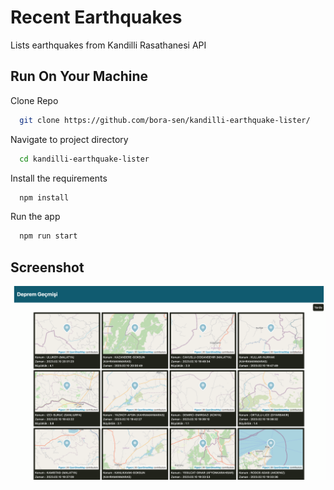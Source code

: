 # Recent Earthquakes

Lists earthquakes from Kandilli Rasathanesi API


## Run On Your Machine

Clone Repo

```bash
  git clone https://github.com/bora-sen/kandilli-earthquake-lister/
```

Navigate to project directory

```bash
  cd kandilli-earthquake-lister
```

Install the requirements

```bash
  npm install
```

Run the app

```bash
  npm run start
```

  
## Screenshot

![Screenshot](/ss.png)
